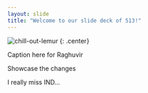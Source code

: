 ```yaml
---
layout: slide
title: "Welcome to our slide deck of 513!"
---
```


![chill-out-lemur](https://cloud.githubusercontent.com/assets/16547949/25400761/9c64ee82-29c1-11e7-8ad3-6886f97634b9.jpg)
{: .center}

Caption here for Raghuvir

Showcase the changes

I really miss IND... 

